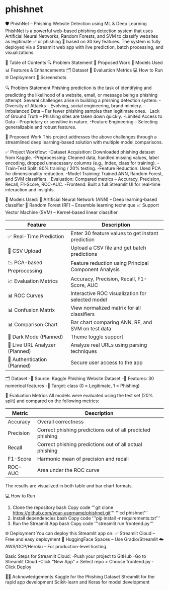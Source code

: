 # phishnet
🛡️ PhishNet – Phishing Website Detection using ML & Deep Learning
PhishNet is a powerful web-based phishing detection system that uses Artificial Neural Networks, Random Forests, and SVM to classify websites as legitimate ✅ or phishing 🚨 based on 30 key features. The system is fully deployed via a Streamlit web app with live prediction, batch processing, and visualizations.

📌 Table of Contents
🔍 Problem Statement
🚀 Proposed Work
🧠 Models Used
📊 Features & Enhancements
🗂️ Dataset
🔬 Evaluation Metrics
💻 How to Run
🌐 Deployment
📸 Screenshots

🔍 Problem Statement
Phishing prediction is the task of identifying and predicting the likelihood of a website, email, or message being a phishing attempt. Several challenges arise in building a phishing detection system:
-Diversity of Attacks – Evolving, social engineering, brand mimicry.
-Imbalanced Data – Far fewer phishing samples than legitimate ones.
-Lack of Ground Truth – Phishing sites are taken down quickly.
-Limited Access to Data – Proprietary or sensitive in nature.
-Feature Engineering – Selecting generalizable and robust features.

🚀 Proposed Work
This project addresses the above challenges through a streamlined deep learning-based solution with multiple model comparisons.

✅ Project Workflow:
-Dataset Acquisition: Downloaded phishing dataset from Kaggle.
-Preprocessing: Cleaned data, handled missing values, label encoding, dropped unnecessary  columns (e.g., Index, class for training).
-Train-Test Split: 80% training / 20% testing.
-Feature Reduction: Used PCA for dimensionality reduction.
-Model Training: Trained ANN, Random Forest, and SVM classifiers.
-Evaluation: Compared metrics – Accuracy, Precision, Recall, F1-Score, ROC-AUC.
-Frontend: Built a full Streamlit UI for real-time interaction and insights.

🧠 Models Used:
🤖 Artificial Neural Network (ANN) – Deep learning-based classifier
🌲 Random Forest (RF) – Ensemble learning technique
📈 Support Vector Machine (SVM) – Kernel-based linear classifier

| Feature                     | Description                                        |
|----------------------------|----------------------------------------------------|
| ✅ Real-Time Prediction     | Enter 30 feature values to get instant prediction |
| 📂 CSV Upload              | Upload a CSV file and get batch predictions       |
| 📉 PCA-based Preprocessing | Feature reduction using Principal Component Analysis |
| 📈 Evaluation Metrics      | Accuracy, Precision, Recall, F1-Score, AUC        |
| 📊 ROC Curves              | Interactive ROC visualization for selected model  |
| 📊 Confusion Matrix        | View normalized matrix for all classifiers        |
| 📊 Comparison Chart        | Bar chart comparing ANN, RF, and SVM on test data |
| 🌙 Dark Mode (Planned)     | Theme toggle support                              |
| 🔎 Live URL Analyzer (Planned) | Analyze real URLs using parsing techniques   |
| 🔐 Authentication (Planned) | Secure user access to the app                   |


🗂️ Dataset
-📁 Source: Kaggle Phishing Website Dataset
-🔢 Features: 30 numerical features
-🎯 Target: class (0 = Legitimate, 1 = Phishing)

🔬 Evaluation Metrics
All models were evaluated using the test set (20% split) and compared on the following metrics:

| Metric     | Description                                                  |
|------------|--------------------------------------------------------------|
| Accuracy   | Overall correctness                                          |
| Precision  | Correct phishing predictions out of all predicted phishing  |
| Recall     | Correct phishing predictions out of all actual phishing     |
| F1-Score   | Harmonic mean of precision and recall                        |
| ROC-AUC    | Area under the ROC curve                                     |


The results are visualized in both table and bar chart formats.

💻 How to Run
1. Clone the repository
bash
Copy code
'''git clone https://github.com/your-username/phishnet.git'''
'''cd phishnet'''
2. Install dependencies
bash
Copy code
'''pip install -r requirements.txt'''
3. Run the Streamlit App
bash
Copy code
'''streamlit run frontend.py'''

🌐 Deployment
You can deploy this Streamlit app on:
✅ Streamlit Cloud – Free and easy deployment
🔁 HuggingFace Spaces – Use Gradio/Streamlit
☁️ AWS/GCP/Heroku – For production-level hosting

Basic Steps for Streamlit Cloud:
-Push your project to GitHub
-Go to Streamlit Cloud
-Click “New App” > Select repo > Choose frontend.py
-Click Deploy
























🙋‍♂️ Acknowledgements
Kaggle for the Phishing Dataset
Streamlit for the rapid app development
Scikit-learn and Keras for model development

